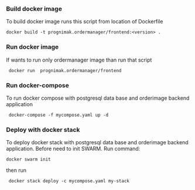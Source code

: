 ### Build docker image
To build docker image runs this script from location of Dockerfile
````
docker build -t prognimak.ordermanager/frontend:<version> .
````
### Run docker image

If wants to run only ordermanager image than run that script
```
 docker run  prognimak.ordermanager/frontend
```

### Run docker-compose
To run docker compose with postgresql data base and orderimage backend application
```
 docker-compose -f mycompose.yaml up -d
```

### Deploy with docker stack
To deploy docker stack with postgresql data base and orderimage backend application.
Before need to init SWARM. Run command:
```
docker swarm init
```
then run
```
 docker stack deploy -c mycompose.yaml my-stack
```